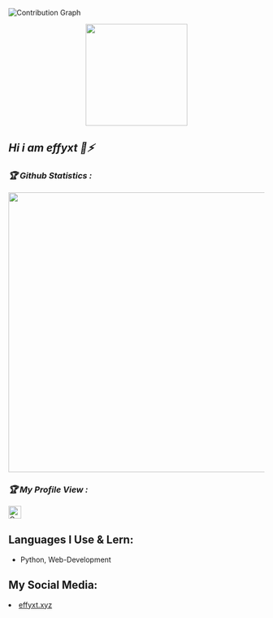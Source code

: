 

![Contribution Graph](https://activity-graph.herokuapp.com/graph?username=effyxt&theme=dracula&bg_color=00000000&color=878787&line=4c8ed9&point=00000000&area=true&hide_border=tru)

<p align="center">
<!-- !effyxt Stats](https://github-profile-summary-cards.vercel.app/api/cards/repos-per-language?username=effyxt&theme=solarized_dark) -->
<img height="200" src="https://github-profile-summary-cards.vercel.app/api/cards/repos-per-language?username=effyxt&theme=solarized_dark"/>
</p>

<h2><b><i>Hi i am effyxt 👋⚡</i></b></h2>

<h3><b><i>🏆 Github Statistics :</i></b></h3>
<a href="https://github.com/effyxt"><img width=550 src="https://github-profile-trophy.vercel.app/?username=effyxt&theme=dracula&no-frame=true&title=Followers,Stars,Commit,Repository,Issues"/></a>

<h3><b><i>🏆 My Profile View :</i></b></h3>
<a href="https://github.com/effyxt"><img height="25" title="Counter" src="https://komarev.com/ghpvc/?username=effyxt&color=blueviolet&style=flat-square"></a>

## Languages I Use & Lern:
- Python, Web-Development


## My Social Media:
<li> <a href="https://effyxt.xyz">effyxt.xyz</a>
 
